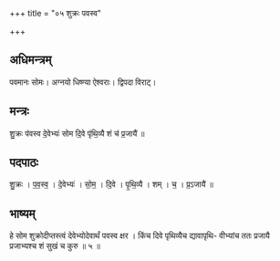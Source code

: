 +++
title = "०५ शुक्रः पवस्व"

+++
## अधिमन्त्रम्
पवमानः सोमः। अग्नयो धिष्ण्या ऐश्वराः। द्विपदा विराट्।

## मन्त्रः
शु॒क्रः प॑वस्व दे॒वेभ्यः॑ सोम दि॒वे पृ॑थि॒व्यै शं च॑ प्र॒जायै॑ ॥

## पदपाठः
शु॒क्रः । प॒व॒स्व॒ । दे॒वेभ्यः॑ । सो॒म॒ । दि॒वे । पृ॒थि॒व्यै । शम् । च॒ । प्र॒ऽजायै॑ ॥

## भाष्यम्
हे सोम शुक्रोदीप्तस्त्वं देवेभ्योदेवार्थं पवस्व क्षर । किंच दिवे पृथिव्यैच द्यावापृथि- वीभ्यांच ततः प्रजायै प्रजाभ्यश्च शं सुखं च कुरु ॥ ५ ॥